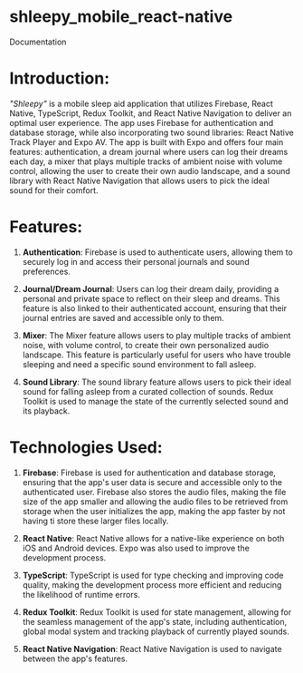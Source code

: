 # shleepy_mobile_react-native

Documentation

# Introduction:

_"Shleepy"_ is a mobile sleep aid application that utilizes Firebase, React Native, TypeScript, Redux Toolkit, and React Native Navigation to deliver an optimal user experience. The app uses Firebase for authentication and database storage, while also incorporating two sound libraries: React Native Track Player and Expo AV. The app is built with Expo and offers four main features: authentication, a dream journal where users can log their dreams each day, a mixer that plays multiple tracks of ambient noise with volume control, allowing the user to create their own audio landscape, and a sound library with React Native Navigation that allows users to pick the ideal sound for their comfort.

# Features:

1. **Authentication**: Firebase is used to authenticate users, allowing them to securely log in and access their personal journals and sound preferences.

2. **Journal/Dream Journal**: Users can log their dream daily, providing a personal and private space to reflect on their sleep and dreams. This feature is also linked to their authenticated account, ensuring that their journal entries are saved and accessible only to them.

3. **Mixer**: The Mixer feature allows users to play multiple tracks of ambient noise, with volume control, to create their own personalized audio landscape. This feature is particularly useful for users who have trouble sleeping and need a specific sound environment to fall asleep.

4. **Sound Library**: The sound library feature allows users to pick their ideal sound for falling asleep from a curated collection of sounds. Redux Toolkit is used to manage the state of the currently selected sound and its playback.

# Technologies Used:

1. **Firebase**: Firebase is used for authentication and database storage, ensuring that the app's user data is secure and accessible only to the authenticated user. Firebase also stores the audio files, making the file size of the app smaller and allowing the audio files to be retrieved from storage when the user initializes the app, making the app faster by not having ti store these larger files locally.

2. **React Native**: React Native allows for a native-like experience on both iOS and Android devices. Expo was also used to improve the development process.

3. **TypeScript**: TypeScript is used for type checking and improving code quality, making the development process more efficient and reducing the likelihood of runtime errors.

4. **Redux Toolkit**: Redux Toolkit is used for state management, allowing for the seamless management of the app's state, including authentication, global modal system and tracking playback of currently played sounds.

5. **React Native Navigation**: React Native Navigation is used to navigate between the app's features.
